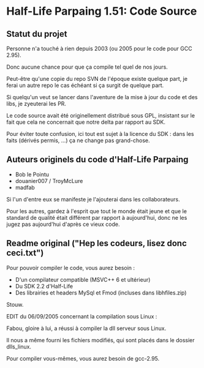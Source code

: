 # Half-Life Parpaing 1.51: Code Source


## Statut du projet

Personne n'a touché à rien depuis 2003 (ou 2005 pour le code pour GCC 2.95).

Donc aucune chance pour que ça compile tel quel de nos jours.

Peut-être qu'une copie du repo SVN de l'époque existe quelque part, je
ferai un autre repo le cas échéant si ça surgit de quelque part.

Si quelqu'un veut se lancer dans l'aventure de la mise à jour du code et
des libs, je zyeuterai les PR.

Le code source avait été originellement distribué sous GPL, insistant sur
le fait que cela ne concernait que notre delta par rapport au SDK.

Pour éviter toute confusion, ici tout est sujet à la licence du SDK :
dans les faits (dérivés permis, ...) ça ne change pas grand-chose.


## Auteurs originels du code d'Half-Life Parpaing

- Bob le Pointu
- douanier007 / TroyMcLure
- madfab

Si l'un d'entre eux se manifeste je l'ajouterai dans les collaborateurs.

Pour les autres, gardez à l'esprit que tout le monde était jeune et que
le standard de qualité était différent par rapport à aujourd'hui, donc
ne les jugez pas aujourd'hui d'après ce vieux code.


## Readme original ("Hep les codeurs, lisez donc ceci.txt")

Pour pouvoir compiler le code, vous aurez besoin :

- D'un compilateur compatible (MSVC++ 6 et ultérieur)
- Du SDK 2.2 d'Half-Life
- Des librairies et headers MySql et Fmod (incluses dans libhfiles.zip)

Stouw.

EDIT du 06/09/2005 concernant la compilation sous Linux :

Fabou, gloire à lui, a réussi à compiler la dll serveur sous Linux.

Il nous a même fourni les fichiers modifiés, qui sont placés dans le dossier dlls_linux.

Pour compiler vous-mêmes, vous aurez besoin de gcc-2.95.
